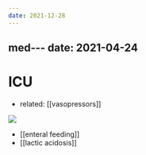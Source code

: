 ```yaml
---
date: 2021-12-28
---
```


## med---&#xA;date: 2021-04-24

# ICU

- related: [[vasopressors]]

![](https://photos.thisispiggy.com/file/wikiFiles/20210917122307.png)

- [[enteral feeding]]
- [[lactic acidosis]]
